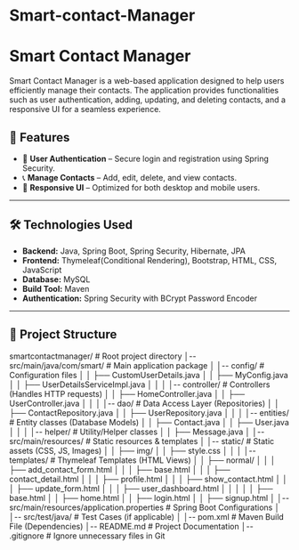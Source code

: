 # Smart-contact-Manager
# Smart Contact Manager

Smart Contact Manager is a web-based application designed to help users efficiently manage their contacts. The application provides functionalities such as user authentication, adding, updating, and deleting contacts, and a responsive UI for a seamless experience.



## 🚀 Features
- 🔐 **User Authentication** – Secure login and registration using Spring Security.
- 📞 **Manage Contacts** – Add, edit, delete, and view contacts.
- 🎨 **Responsive UI** – Optimized for both desktop and mobile users.


---

## 🛠️ Technologies Used
- **Backend:** Java, Spring Boot, Spring Security, Hibernate, JPA
- **Frontend:** Thymeleaf(Conditional Rendering), Bootstrap, HTML, CSS, JavaScript
- **Database:** MySQL
- **Build Tool:** Maven
- **Authentication:**  Spring Security with BCrypt Password Encoder


---

## 🎯 Project Structure

smartcontactmanager/   # Root project directory
│-- src/main/java/com/smart/  # Main application package
│   │-- config/                # Configuration files
│   │   ├── CustomUserDetails.java
│   │   ├── MyConfig.java
│   │   ├── UserDetailsServiceImpl.java
│   │
│   │-- controller/            # Controllers (Handles HTTP requests)
│   │   ├── HomeController.java
│   │   ├── UserController.java
│   │
│   │-- dao/                   # Data Access Layer (Repositories)
│   │   ├── ContactRepository.java
│   │   ├── UserRepository.java
│   │
│   │-- entities/              # Entity classes (Database Models)
│   │   ├── Contact.java
│   │   ├── User.java
│   │
│   │-- helper/                # Utility/Helper classes
│   │   ├── Message.java
│
│-- src/main/resources/        # Static resources & templates
│   │-- static/                 # Static assets (CSS, JS, Images)
│   │   ├── img/
│   │   ├── style.css
│   │
│   │-- templates/              # Thymeleaf Templates (HTML Views)
│   │   ├── normal/
│   │   │   ├── add_contact_form.html
│   │   │   ├── base.html
│   │   │   ├── contact_detail.html
│   │   │   ├── profile.html
│   │   │   ├── show_contact.html
│   │   │   ├── update_form.html
│   │   │   ├── user_dashboard.html
│   │   │
│   │   ├── base.html
│   │   ├── home.html
│   │   ├── login.html
│   │   ├── signup.html
│
│-- src/main/resources/application.properties  # Spring Boot Configurations
│
│-- src/test/java/              # Test Cases (if applicable)
│
│-- pom.xml                      # Maven Build File (Dependencies)
│-- README.md                     # Project Documentation
│-- .gitignore                    # Ignore unnecessary files in Git

